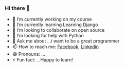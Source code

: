 ### Hi there 👋


- 🔭 I’m currently working on my course
- 🌱 I’m currently learning Learning Django
- 👯 I’m looking to collaborate on open source
- 🤔 I’m looking for help with Python
- 💬 Ask me about ...i want to be a great programmer
- 📫 How to reach me: [Facebook](https://www.facebook.com/ismail4promus), [Linkedin](https://www.linkedin.com/in/ismail4promus/)
- 😄 Pronouns: ...
- ⚡ Fun fact: ...Happy to learn!

